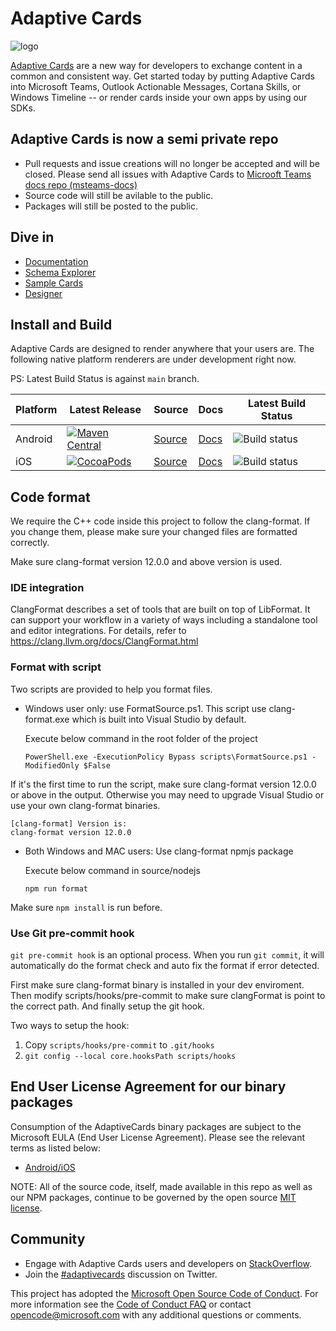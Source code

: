 # Adaptive Cards

![logo](assets/adaptive-card-200.png)

[Adaptive Cards](https://adaptivecards.io) are a new way for developers to exchange content in a common and consistent way. Get started today by putting Adaptive Cards into Microsoft Teams, Outlook Actionable Messages, Cortana Skills, or Windows Timeline -- or render cards inside your own apps by using our SDKs.

## Adaptive Cards is now a semi private repo
* Pull requests and issue creations will no longer be accepted and will be closed. Please send all issues with Adaptive Cards to
[Microoft Teams docs repo (msteams-docs)](https://github.com/MicrosoftDocs/msteams-docs/issues)
* Source code will still be avilable to the public.
* Packages will still be posted to the public.

## Dive in

* [Documentation](https://adaptivecards.io/documentation/)
* [Schema Explorer](https://adaptivecards.io/explorer/)
* [Sample Cards](https://adaptivecards.io/samples/)
* [Designer](https://adaptivecards.io/designer/)

## Install and Build

Adaptive Cards are designed to render anywhere that your users are. The following native platform renderers are under development right now.

PS: Latest Build Status is against `main` branch.

|Platform|Latest Release|Source|Docs|Latest Build Status|
|---|---|---|---|---|
| Android | [![Maven Central](https://img.shields.io/maven-central/v/io.adaptivecards/adaptivecards-android.svg)](https://search.maven.org/#search%7Cga%7C1%7Ca%3A%22adaptivecards-android%22) | [Source](https://github.com/Microsoft/AdaptiveCards-Mobile/tree/main/source/android) | [Docs](https://docs.microsoft.com/en-us/adaptive-cards/display/libraries/android) | ![Build status](https://img.shields.io/azure-devops/build/Microsoft/56cf629e-8f3a-4412-acbc-bf69366c552c/37913/main.svg)
| iOS | [![CocoaPods](https://img.shields.io/cocoapods/v/AdaptiveCards.svg)](https://cocoapods.org/pods/AdaptiveCards) | [Source](https://github.com/Microsoft/AdaptiveCards-Mobile/tree/main/source/ios) | [Docs](https://docs.microsoft.com/en-us/adaptive-cards/display/libraries/ios) |  ![Build status](https://img.shields.io/azure-devops/build/Microsoft/56cf629e-8f3a-4412-acbc-bf69366c552c/37917/main.svg) |

## Code format

We require the C++ code inside this project to follow the clang-format. If you change them, please make sure your changed files are formatted correctly.

Make sure clang-format version 12.0.0 and above version is used.

### IDE integration
ClangFormat describes a set of tools that are built on top of LibFormat. It can support your workflow in a variety of ways including a standalone tool and editor integrations. For details, refer to https://clang.llvm.org/docs/ClangFormat.html

### Format with script
Two scripts are provided to help you format files.
- Windows user only: use FormatSource.ps1. This script use clang-format.exe which is built into Visual Studio by default.

	Execute below command in the root folder of the project

	```
	PowerShell.exe -ExecutionPolicy Bypass scripts\FormatSource.ps1 -ModifiedOnly $False
	```

If it's the first time to run the script, make sure clang-format version 12.0.0 or above in the output. Otherwise you may need to upgrade Visual Studio or use your own clang-format binaries.
```
[clang-format] Version is:
clang-format version 12.0.0
```

- Both Windows and MAC users: Use clang-format npmjs package

	Execute below command in source/nodejs

	```
	npm run format
	``` 

Make sure `npm install` is run before.

### Use Git pre-commit hook
`git pre-commit hook` is an optional process. When you run `git commit`, it will automatically do the format check and auto fix the format if error detected.

First make sure clang-format binary is installed in your dev enviroment.
Then modify scripts/hooks/pre-commit to make sure clangFormat is point to the correct path.
And finally setup the git hook.

Two ways to setup the hook:
1. Copy `scripts/hooks/pre-commit` to `.git/hooks`
2. `git config --local core.hooksPath scripts/hooks`

## End User License Agreement for our binary packages
Consumption of the AdaptiveCards binary packages are subject to the Microsoft EULA (End User License Agreement). Please see the relevant terms as listed below:
- [Android/iOS](https://github.com/microsoft/AdaptiveCards-Mobile/blob/main/source/EULA-Non-Windows.txt)

NOTE: All of the source code, itself, made available in this repo as well as our NPM packages, continue to be governed by the open source [MIT license](https://github.com/microsoft/AdaptiveCards-Mobile/blob/main/LICENSE).

## Community
* Engage with Adaptive Cards users and developers on [StackOverflow](http://stackoverflow.com/questions/tagged/adaptive-cards). 
* Join the [#adaptivecards](https://twitter.com/hashtag/adaptivecards?f=tweets&vertical=default) discussion on Twitter.

This project has adopted the [Microsoft Open Source Code of Conduct](https://opensource.microsoft.com/codeofconduct/). For more information see 
the [Code of Conduct FAQ](https://opensource.microsoft.com/codeofconduct/faq/) or contact [opencode@microsoft.com](mailto:opencode@microsoft.com) with any additional questions or comments.